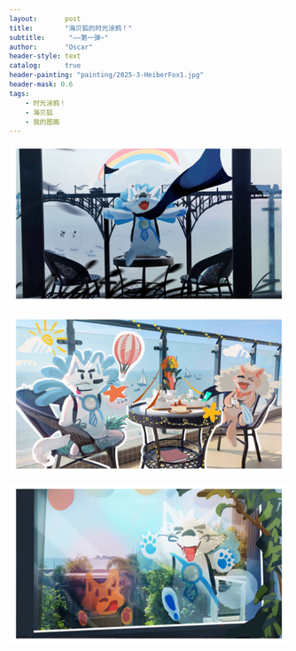 ```yaml
---
layout:       post
title:        "海贝狐的时光涂鸦！"
subtitle:      "——第一弹~"
author:       "Oscar"
header-style: text
catalog:      true
header-painting: "painting/2025-3-HeiberFox1.jpg"
header-mask: 0.6
tags:
    - 时光涂鸦！
    - 海贝狐
    - 我的图画
---
```

 
 ![](painting/2025-3-HeiberFox1.jpg)
 
 ![](painting/2025-3-HeiberFox3.jpg)
 
 ![](painting/2025-3-HeiberFox2.jpg)
